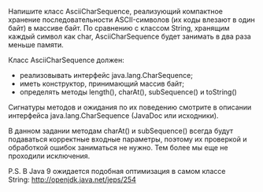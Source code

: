 Напишите класс AsciiCharSequence, реализующий компактное хранение последовательности ASCII-символов (их коды влезают в один байт) в массиве байт. По сравнению с классом String, хранящим каждый символ как char, AsciiCharSequence будет занимать в два раза меньше памяти.

Класс AsciiCharSequence должен:

-   реализовывать интерфейс java.lang.CharSequence;
-   иметь конструктор, принимающий массив байт;
-   определять методы length(), charAt(), subSequence() и toString()

Сигнатуры методов и ожидания по их поведению смотрите в описании интерфейса java.lang.CharSequence (JavaDoc или исходники).

В данном задании методам charAt() и subSequence() всегда будут подаваться корректные входные параметры, поэтому их проверкой и обработкой ошибок заниматься не нужно. Тем более мы еще не проходили исключения.

P.S. В Java 9 ожидается подобная оптимизация в самом классе String: <http://openjdk.java.net/jeps/254>
